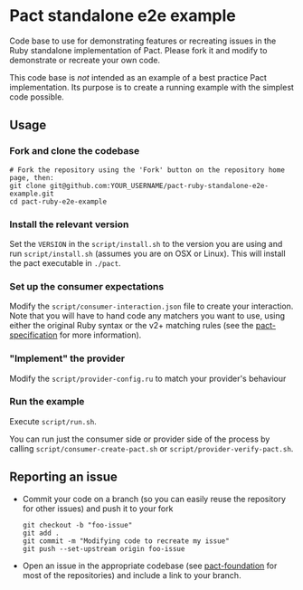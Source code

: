 # Pact standalone e2e example

Code base to use for demonstrating features or recreating issues in the Ruby standalone implementation of Pact. Please fork it and modify to demonstrate or recreate your own code.

This code base is _not_ intended as an example of a best practice Pact implementation. Its purpose is to create a running example with the simplest code possible.

## Usage

### Fork and clone the codebase

    # Fork the repository using the 'Fork' button on the repository home page, then:
    git clone git@github.com:YOUR_USERNAME/pact-ruby-standalone-e2e-example.git
    cd pact-ruby-e2e-example

### Install the relevant version

Set the `VERSION` in the `script/install.sh` to the version you are using and run `script/install.sh` (assumes you are on OSX or Linux). This will install the pact executable in `./pact`.

### Set up the consumer expectations

Modify the `script/consumer-interaction.json` file to create your interaction. Note that you will have to hand code any matchers you want to use, using either the original Ruby syntax or the v2+ matching rules (see the [pact-specification][pact-specification] for more information).

### "Implement" the provider

Modify the `script/provider-config.ru` to match your provider's behaviour

### Run the example

Execute `script/run.sh`.

You can run just the consumer side or provider side of the process by calling `script/consumer-create-pact.sh` or `script/provider-verify-pact.sh`.

## Reporting an issue

* Commit your code on a branch (so you can easily reuse the repository for other issues) and push it to your fork

      git checkout -b "foo-issue"
      git add .
      git commit -m "Modifying code to recreate my issue"
      git push --set-upstream origin foo-issue

* Open an issue in the appropriate codebase (see [pact-foundation][pact-foundation] for most of the repositories) and include a link to your branch.

[pact-foundation]: https://github.com/pact-foundation
[pact-specification]: https://github.com/pact-foundation/pact-specification/tree/version-2

